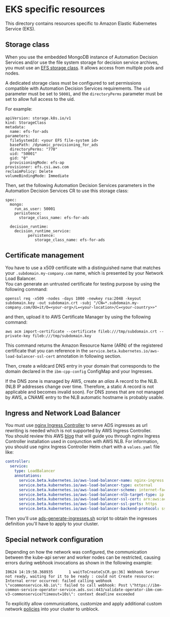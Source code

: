 # EKS specific resources

This directory contains resources specific to Amazon Elastic Kubernetes Service (EKS).  

## Storage class

When you use the embedded MongoDB instance of Automation Decision Services and/or use the file system storage for decision service archives, you must use an [EFS storage class](https://docs.aws.amazon.com/eks/latest/userguide/efs-csi.html). It allows access from multiple pods and nodes.  

A dedicated storage class must be configured to set permissions compatible with Automation Decision Services requirements.  The `uid` parameter must be set to `50001`, and the `directoryPerms` parameter must be set to allow full access to the uid.

For example:

```
apiVersion: storage.k8s.io/v1
kind: StorageClass
metadata:
  name: efs-for-ads
parameters:
  fileSystemId: <your EFS file-system id>
  basePath: /dynamic_provisioning_for_ads
  directoryPerms: "770"
  uid: "50001"
  gid: "0"
  provisioningMode: efs-ap
provisioner: efs.csi.aws.com
reclaimPolicy: Delete
volumeBindingMode: Immediate
```

Then, set the following Automation Decision Services parameters in the Automation Decision Services CR to use this storage class:

```
spec:
  mongo:
    run_as_user: 50001
    persistence:
      storage_class_name: efs-for-ads

  decision_runtime:
    decision_runtime_service:
          persistence:
             storage_class_name: efs-for-ads
```

## Certificate management

You have to use a x509 certificate with a distinguished name that matches your `.subdomain.my-company.com` name, which is presented by your Network Load Balancer.  
You can generate an untrusted certificate for testing purpose by using the following command:

```shell
openssl req -x509 -nodes -days 1000 -newkey rsa:2048 -keyout subdomain.key -out subdomain.crt -subj "/CN=*.subdomain.my-company.com/OU=it/O=<your-org>/L=<your-location>/C=<your-country>>"
```

and then, upload it to AWS Certificate Manager by using the following command:

```shell
aws acm import-certificate --certificate fileb:///tmp/subdomain.crt --private-key fileb:///tmp/subdomain.key
```
This command returns the Amazon Resource Name (ARN) of the registered certificate that you can reference in the `service.beta.kubernetes.io/aws-load-balancer-ssl-cert` annotation in following section.

Then, create a wildcard DNS entry in your domain that corresponds to the domain declared
in the `ibm-cpp-config` ConfigMap and your Ingresses.

If the DNS zone is managed by AWS, create an _alias_ A record to the NLB.  (NLB IP addresses change over time. Therefore, a static A record is not applicable and becomes invalid soon).  For DNS zones that are not managed by AWS, a CNAME entry to the NLB automatic hostname is probably usable.

## Ingress and Network Load Balancer

You must use [nginx Ingress Controller](https://kubernetes.github.io/ingress-nginx/) to serve ADS ingresses as url rewriting is needed which is not supported by AWS Ingress Controller.   
You should review this AWS [blog](https://aws.amazon.com/blogs/containers/exposing-kubernetes-applications-part-3-nginx-ingress-controller/) that will guide you through nginx Ingress Controller installation used in conjunction with AWS NLB.
For information, you should use nginx Ingress Controller Helm chart with a `values.yaml` file like:
```yaml
controller:
  service:
    type: LoadBalancer
    annotations:
      service.beta.kubernetes.io/aws-load-balancer-name: nginx-ingress
      service.beta.kubernetes.io/aws-load-balancer-type: external
      service.beta.kubernetes.io/aws-load-balancer-scheme: internet-facing
      service.beta.kubernetes.io/aws-load-balancer-nlb-target-type: ip
      service.beta.kubernetes.io/aws-load-balancer-ssl-cert: arn:aws:acm:<region>:XXXXXXXX:certificate/XXXXXX-XXXXXXX-XXXXXXX-XXXXXXXX
      service.beta.kubernetes.io/aws-load-balancer-ssl-ports: https
      service.beta.kubernetes.io/aws-load-balancer-backend-protocol: ssl
```

Then you'll use [ads-generate-ingresses.sh](../scripts/ads-generate-ingresses.sh) script to obtain the ingresses definition you'll have to apply to your cluster.

## Special network configuration
Depending on how the network was configured, the communication between the kube-api server and worker nodes can be restricted, causing errors during webhook invocations as shown in the following example:
```
I0624 14:19:58.368935       1 waitToCreateCsCR.go:36] Webhook Server not ready, waiting for it to be ready : could not Create resource: Internal error occurred: failed calling webhook \"vcommonservice.kb.io\": failed to call webhook: Post \"https://ibm-common-service-operator-service.ads.svc:443/validate-operator-ibm-com-v3-commonservice?timeout=10s\": context deadline exceeded
```
To explicitly allow communications, customize and apply additional custom network [policies](./extended-netpols.yaml) into your cluster to unblock.

